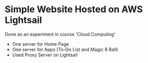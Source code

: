 # Simple Website Hosted on AWS Lightsail
Done as an experiment in course 'Cloud Computing'  

- One server for Home Page
- One server for Apps (To-Do List and Magic 8 Ball)
- Used Proxy Server on Lightsail
